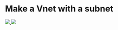 # Make a Vnet with a subnet 
<a href="https://portal.azure.com/#create/Microsoft.Template/uri/https%3A%2F%2Fraw.githubusercontent.com%2FSouradeep2304%2FAzure-Templates%2Fmaster%2FVnet%20Template%201%2Ftemplate2.json" target="_blank">
    <img src="http://azuredeploy.net/deploybutton.png"/>
</a>
<a href="http://armviz.io/#/?load=https://github.com/Souradeep2304/Azure-Templates/blob/master/Vnet%20Template%201/template2.json" target="_blank">
    <img src="http://armviz.io/visualizebutton.png"/>
</a>

